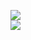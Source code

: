 [![](https://img.shields.io/badge/Made%20With-Github%20Spray-lightgrey.svg?style=for-the-badge&logo=github)](https://github.com/Annihil/github-spray#17196)  
[![](https://i.imgur.com/2DrTn0Z.gif)](https://github.com/Annihil/github-spray)